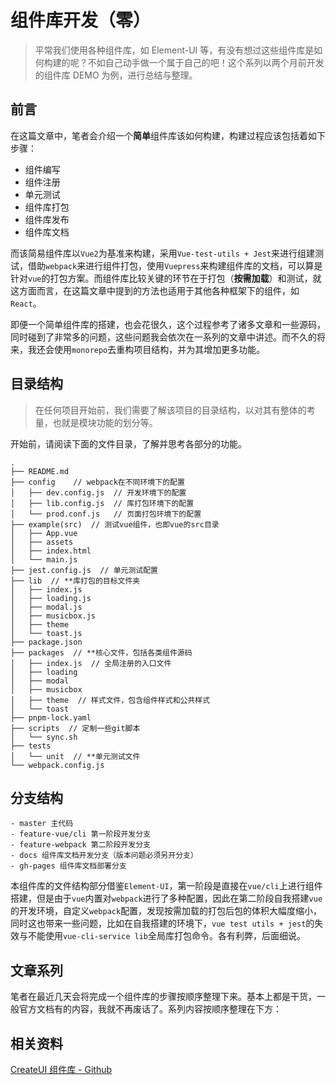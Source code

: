 # 组件库开发（零）

> 平常我们使用各种组件库，如 Element-UI 等，有没有想过这些组件库是如何构建的呢？不如自己动手做一个属于自己的吧！这个系列以两个月前开发的组件库 DEMO 为例，进行总结与整理。

## 前言

在这篇文章中，笔者会介绍一个**简单**组件库该如何构建，构建过程应该包括着如下步骤：

- 组件编写
- 组件注册
- 单元测试
- 组件库打包
- 组件库发布
- 组件库文档

而该简易组件库以`Vue2`为基准来构建，采用`Vue-test-utils + Jest`来进行组建测试，借助`webpack`来进行组件打包，使用`Vuepress`来构建组件库的文档，可以算是针对`vue`的打包方案。而组件库比较关键的环节在于打包（**按需加载**）和测试，就这方面而言，在这篇文章中提到的方法也适用于其他各种框架下的组件，如`React`。

即便一个简单组件库的搭建，也会花很久，这个过程参考了诸多文章和一些源码，同时碰到了非常多的问题，这些问题我会依次在一系列的文章中讲述。而不久的将来，我还会使用`monorepo`去重构项目结构，并为其增加更多功能。

## 目录结构

> 在任何项目开始前，我们需要了解该项目的目录结构，以对其有整体的考量，也就是模块功能的划分等。

开始前，请阅读下面的文件目录，了解并思考各部分的功能。

```
.
├── README.md
├── config    // webpack在不同环境下的配置
│   ├── dev.config.js  // 开发环境下的配置
│   ├── lib.config.js  // 库打包环境下的配置
│   └── prod.conf.js   // 页面打包环境下的配置
├── example(src)  // 测试vue组件，也即vue的src目录
│   ├── App.vue
│   ├── assets
│   ├── index.html
│   └── main.js
├── jest.config.js  // 单元测试配置
├── lib  // **库打包的目标文件夹
│   ├── index.js
│   ├── loading.js
│   ├── modal.js
│   ├── musicbox.js
│   ├── theme
│   └── toast.js
├── package.json
├── packages  // **核心文件，包括各类组件源码
│   ├── index.js  // 全局注册的入口文件
│   ├── loading
│   ├── modal
│   ├── musicbox
│   ├── theme  // 样式文件，包含组件样式和公共样式
│   └── toast
├── pnpm-lock.yaml
├── scripts  // 定制一些git脚本
│   └── sync.sh
├── tests
│   └── unit  // **单元测试文件
└── webpack.config.js
```

## 分支结构

```
- master 主代码
- feature-vue/cli 第一阶段开发分支
- feature-webpack 第二阶段开发分支
- docs 组件库文档开发分支（版本问题必须另开分支）
- gh-pages 组件库文档部署分支
```

本组件库的文件结构部分借鉴`Element-UI`，第一阶段是直接在`vue/cli`上进行组件搭建，但是由于`vue`内置对`webpack`进行了多种配置，因此在第二阶段自我搭建`vue`的开发环境，自定义`webpack`配置，发现按需加载的打包后包的体积大幅度缩小，同时这也带来一些问题，比如在自我搭建的环境下，`vue test utils + jest`的失效与不能使用`vue-cli-service lib`全局库打包命令。各有利弊，后面细说。

## 文章系列

笔者在最近几天会将完成一个组件库的步骤按顺序整理下来。基本上都是干货，一般官方文档有的内容，我就不再废话了。系列内容按顺序整理在下方：

## 相关资料

[CreateUI 组件库 - Github](https://github.com/MrPluto0/CreateUI)
